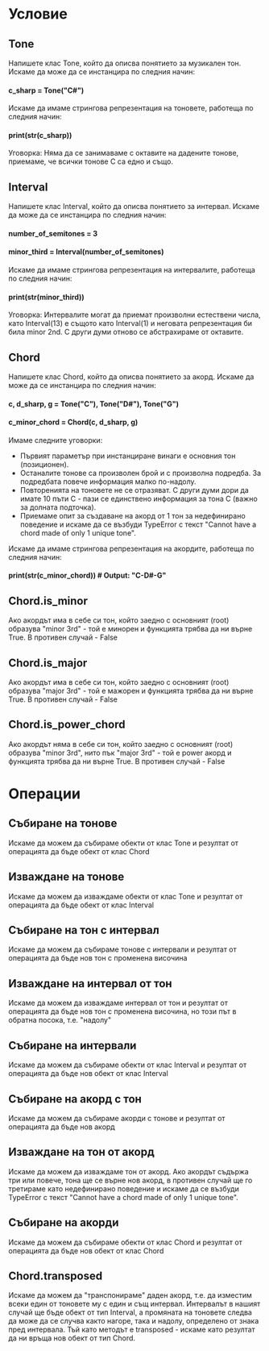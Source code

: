 # Условие
## Tone
Напишете клас Tone, който да описва понятието за музикален тон. Искаме да може да се инстанцира по следния начин:  
#### c_sharp = Tone("C#")

Искаме да имаме стрингова репрезентация на тоновете, работеща по следния начин:      
#### print(str(c_sharp))  

Уговорка: Няма да се занимаваме с октавите на дадените тонове, приемаме, че всички тонове C са едно и също.

## Interval
Напишете клас Interval, който да описва понятието за интервал. Искаме да може да се инстанцира по следния начин:    
#### number_of_semitones = 3  
#### minor_third = Interval(number_of_semitones)

Искаме да имаме стрингова репрезентация на интервалите, работеща по следния начин:       
#### print(str(minor_third)) 

Уговорка: Интервалите могат да приемат произволни естествени числа, като Interval(13) е същото като Interval(1) и неговата репрезентация би била minor 2nd. С други думи отново се абстрахираме от октавите.

## Chord
Напишете клас Chord, който да описва понятието за акорд. Искаме да може да се инстанцира по следния начин:
#### c, d_sharp, g = Tone("C"), Tone("D#"), Tone("G")
#### c_minor_chord = Chord(c, d_sharp, g)

Имаме следните уговорки:

 - Първият параметър при инстанциране винаги е основния тон (позиционен).
 - Останалите тонове са произволен брой и с произволна подредба. За подредбата повече информация малко по-надолу.
 - Повторенията на тоновете не се отразяват. С други думи дори да имате 10 пъти C - пази се единствено информация за тона C (важно за долната подточка).
 - Приемаме опит за създаване на акорд от 1 тон за недефинирано поведение и искаме да се възбуди TypeError с текст "Cannot have a chord made of only 1 unique tone".

Искаме да имаме стрингова репрезентация на акордите, работеща по следния начин:  
#### print(str(c_minor_chord))  # Output: "C-D#-G"

## Chord.is_minor
Ако акордът има в себе си тон, който заедно с основният (root) образува "minor 3rd" - той е минорен и функцията трябва да ни върне True. В противен случай - False

## Chord.is_major
Ако акордът има в себе си тон, който заедно с основният (root) образува "major 3rd" - той е мажорен и функцията трябва да ни върне True. В противен случай - False

## Chord.is_power_chord
Ако акордът няма в себе си тон, който заедно с основният (root) образува "minor 3rd", нито пък "major 3rd" - той е power акорд и функцията трябва да ни върне True. В противен случай - False

# Операции
## Събиране на тонове
Искаме да можем да събираме обекти от клас Tone и резултат от операцията да бъде обект от клас Chord

## Изваждане на тонове
Искаме да можем да изваждаме обекти от клас Tone и резултат от операцията да бъде обект от клас Interval

## Събиране на тон с интервал
Искаме да можем да събираме тонове с интервали и резултат от операцията да бъде нов тон с променена височина

## Изваждане на интервал от тон
Искаме да можем да изваждаме интервал от тон и резултат от операцията да бъде нов тон с променена височина, но този път в обратна посока, т.е. "надолу"

## Събиране на интервали
Искаме да можем да събираме обекти от клас Interval и резултат от операцията да бъде нов обект от клас Interval

## Събиране на акорд с тон
Искаме да можем да събираме акорди с тонове и резултат от операцията да бъде нов акорд

## Изваждане на тон от акорд
Искаме да можем да изваждаме тон от акорд. Ако акордът съдържа три или повече, тона ще се върне нов акорд, в противен случай ще го третираме като недефинирано поведение и искаме да се възбуди TypeError с текст "Cannot have a chord made of only 1 unique tone".

## Събиране на акорди
Искаме да можем да събираме обекти от клас Chord и резултат от операцията да бъде нов обект от клас Chord

## Chord.transposed
Искаме да можем да "транспонираме" даден акорд, т.е. да изместим всеки един от тоновете му с един и същ интервал. Интервалът в нашият случай ще бъде обект от тип Interval, а промяната на тоновете следва да може да се случва както нагоре, така и надолу, определено от знака пред интервала. Тъй като методът е transposed - искаме като резултат да ни връща нов обект от тип Chord.
